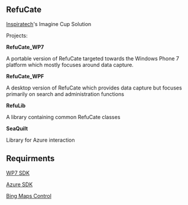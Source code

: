 RefuCate
-------------

[Inspiratech]'s Imagine Cup Solution

Projects:

**RefuCate_WP7**

A portable version of RefuCate targeted towards the Windows Phone 7 platform which mostly focuses around data capture.

**RefuCate_WPF**

A desktop version of RefuCate which provides data capture but focuses primarily on search and administration functions

**RefuLib**

A library containing common RefuCate classes

**SeaQuilt**

Library for Azure interaction

Requirments
-------------
[WP7 SDK]

[Azure SDK]

[Bing Maps Control]



  [Inspiratech]: http://www.inspiratech.eu
  [WP7 SDK]: http://create.msdn.com/en-US/
  [Azure SDK]: http://www.microsoft.com/windowsazure/
  [Bing Maps Control]: http://www.microsoft.com/downloads/en/details.aspx?displaylang=en&FamilyID=beb29d27-6f0c-494f-b028-1e0e3187e830